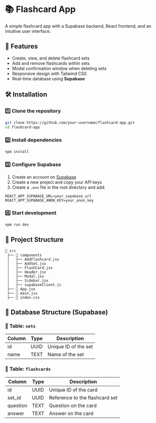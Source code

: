# 📚 Flashcard App

A simple flashcard app with a Supabase backend, React frontend, and an intuitive user interface.

## 🚀 Features

- Create, view, and delete flashcard sets
- Add and remove flashcards within sets
- Modal confirmation window when deleting sets
- Responsive design with Tailwind CSS
- Real-time database using **Supabase**

## 🛠️ Installation

### 1️⃣ Clone the repository

```bash
git clone https://github.com/your-username/flashcard-app.git
cd flashcard-app
```

### 2️⃣ Install dependencies

```bash
npm install
```

### 3️⃣ **Configure Supabase**

1. Create an account on [Supabase](https://supabase.com/)
2. Create a new project and copy your API keys
3. Create a `.env` file in the root directory and add:

```env
REACT_APP_SUPABASE_URL=your_supabase_url
REACT_APP_SUPABASE_ANON_KEY=your_anon_key
```

### 4️⃣ Start development

```bash
npm run dev
```

## 📂 Project Structure

```
📂 src
 ├── 📁 components
 │   ├── AddFlashcard.jsx
 │   ├── AddSet.jsx
 │   ├── FlashCard.jsx
 │   ├── Header.jsx
 │   ├── Modal.jsx
 │   ├── Sidebar.jsx
 │   ├── supabaseClient.js
 ├── 📄 App.jsx
 ├── 📄 main.jsx
 ├── 📄 index.css
```

## 📝 Database Structure (Supabase)

### 📌 **Table: `sets`**
| Column  | Type   | Description  |
|---------|--------|--------------|
| id      | UUID   | Unique ID of the set |
| name    | TEXT   | Name of the set |

### 📌 **Table: `flashcards`**
| Column  | Type   | Description  |
|---------|--------|--------------|
| id      | UUID   | Unique ID of the card |
| set_id  | UUID   | Reference to the flashcard set |
| question | TEXT  | Question on the card |
| answer  | TEXT   | Answer on the card |



